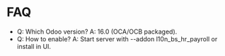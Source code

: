 # FAQ

- Q: Which Odoo version? A: 16.0 (OCA/OCB packaged).
- Q: How to enable? A: Start server with --addon l10n_bs_hr_payroll or install in UI.
